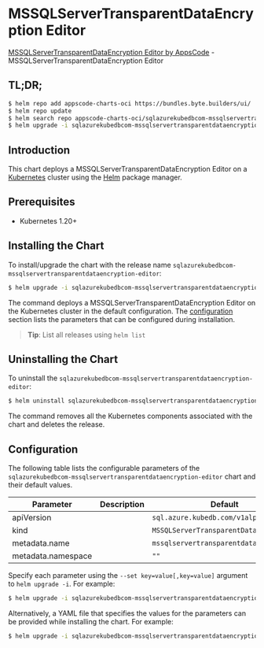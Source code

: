 # MSSQLServerTransparentDataEncryption Editor

[MSSQLServerTransparentDataEncryption Editor by AppsCode](https://appscode.com) - MSSQLServerTransparentDataEncryption Editor

## TL;DR;

```bash
$ helm repo add appscode-charts-oci https://bundles.byte.builders/ui/
$ helm repo update
$ helm search repo appscode-charts-oci/sqlazurekubedbcom-mssqlservertransparentdataencryption-editor --version=v0.7.0
$ helm upgrade -i sqlazurekubedbcom-mssqlservertransparentdataencryption-editor appscode-charts-oci/sqlazurekubedbcom-mssqlservertransparentdataencryption-editor -n default --create-namespace --version=v0.7.0
```

## Introduction

This chart deploys a MSSQLServerTransparentDataEncryption Editor on a [Kubernetes](http://kubernetes.io) cluster using the [Helm](https://helm.sh) package manager.

## Prerequisites

- Kubernetes 1.20+

## Installing the Chart

To install/upgrade the chart with the release name `sqlazurekubedbcom-mssqlservertransparentdataencryption-editor`:

```bash
$ helm upgrade -i sqlazurekubedbcom-mssqlservertransparentdataencryption-editor appscode-charts-oci/sqlazurekubedbcom-mssqlservertransparentdataencryption-editor -n default --create-namespace --version=v0.7.0
```

The command deploys a MSSQLServerTransparentDataEncryption Editor on the Kubernetes cluster in the default configuration. The [configuration](#configuration) section lists the parameters that can be configured during installation.

> **Tip**: List all releases using `helm list`

## Uninstalling the Chart

To uninstall the `sqlazurekubedbcom-mssqlservertransparentdataencryption-editor`:

```bash
$ helm uninstall sqlazurekubedbcom-mssqlservertransparentdataencryption-editor -n default
```

The command removes all the Kubernetes components associated with the chart and deletes the release.

## Configuration

The following table lists the configurable parameters of the `sqlazurekubedbcom-mssqlservertransparentdataencryption-editor` chart and their default values.

|     Parameter      | Description |                      Default                      |
|--------------------|-------------|---------------------------------------------------|
| apiVersion         |             | <code>sql.azure.kubedb.com/v1alpha1</code>        |
| kind               |             | <code>MSSQLServerTransparentDataEncryption</code> |
| metadata.name      |             | <code>mssqlservertransparentdataencryption</code> |
| metadata.namespace |             | <code>""</code>                                   |


Specify each parameter using the `--set key=value[,key=value]` argument to `helm upgrade -i`. For example:

```bash
$ helm upgrade -i sqlazurekubedbcom-mssqlservertransparentdataencryption-editor appscode-charts-oci/sqlazurekubedbcom-mssqlservertransparentdataencryption-editor -n default --create-namespace --version=v0.7.0 --set apiVersion=sql.azure.kubedb.com/v1alpha1
```

Alternatively, a YAML file that specifies the values for the parameters can be provided while
installing the chart. For example:

```bash
$ helm upgrade -i sqlazurekubedbcom-mssqlservertransparentdataencryption-editor appscode-charts-oci/sqlazurekubedbcom-mssqlservertransparentdataencryption-editor -n default --create-namespace --version=v0.7.0 --values values.yaml
```
